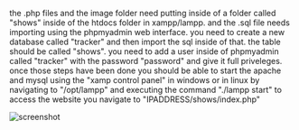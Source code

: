 the .php files and the image folder need putting inside of a folder called "shows" inside of the htdocs folder in xampp/lampp. and the .sql file needs importing using the phpmyadmin web interface. 
you need to create a new database called "tracker" and then import the sql inside of that. the table should be called "shows".
you need to add a user inside of phpmyadmin called "tracker" with the password "password" and give it full priveleges. 
once those steps have been done you should be able to start the apache and mysql using the "xamp control panel" in windows or in linux by navigating to "/opt/lampp" and executing the command "./lampp start"
to access the website you navigate to "IPADDRESS/shows/index.php"

![screenshot](imageFolder/screenshot.png)
